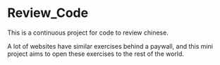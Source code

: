 # Review_Code


This is a continuous project for code to review chinese.

A lot of websites have similar exercises behind a paywall, and this mini project aims to open these exercises to the rest of the world.
